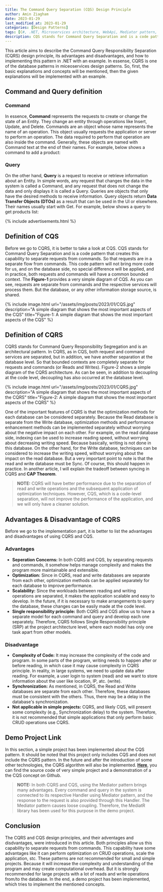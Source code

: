 ```yaml
---
title: The Command Query Separation (CQS) Design Principle
author: Amin Ziagham
date: 2023-01-29
last_modified_at: 2023-01-29
categories: [Design Patterns]
tags: [C#, .NET, Microservices architecture, WebApi, Mediator pattern, MediatR, Design patterns, Command, Query, CSQ, CQRS, Postman, Swagger, REST Client]
description: CQS stands for Command Query Separation and is a code pattern that creates this capability to separate requests from commands. So...
---
```


This article aims to describe the Command Query Responsibility Separation (CQRS) design principle, its advantages and disadvantages, and how to implementing this pattern in .NET with an example. In essense, CQRS is one of the database patterns in miceoservices design patterns. So, first, the basic explanations and concepts will be mentioned, then the given explanations will be implemented with an example.

## Command and Query definition
### Command
In essence, **Command** represents the requests to create or change the state of an Entity. They change an entity through operations like Insert, Update, and Delete. Commands are an object whose name represents the name of an operation. This object usually requests the application or server to perform an operation. The data required to perform that operation are also inside the command. Generally, these objects are named with Command text at the end of their names. For example, below shows a command to add a product:

<script src="https://gist.github.com/ziagham/d792f95d3c2f6d4f997fcdaecf4b5359.js"></script>

### Query
On the other hand, **Query** is a request to receive or retrieve information about an Entity. In simple words, any request that changes the data in the system is called a Command, and any request that does not change the data and only displays it is called a Query. Queries are objects that only have the desired methods to receive information. Query objects return **Data Transfer Objects (DTOs)** as a result that can be used in the UI or elsewhere. Their names usually start with Get. For example, below shows a query to get products list:

<script src="https://gist.github.com/ziagham/7e46af616f34d0461e5159e2fae7cb01.js"></script>

{% include advertisements.html %}

## Definition of CQS
Before we go to CQRS, it is better to take a look at CQS. CQS stands for Command Query Separation and is a code pattern that creates this capability to separate requests from commands. So that requests are in a separate flow from commands. This code pattern will not bring more code for us, and on the database side, no special difference will be applied, and in practice, both requests and commands will have a common bounded context. The **Figure-1** provides a very simple diagram of CQS. As you can see, requests are separate from commands and the respective services will process them. But the database, or any other information storage source, is shared.

{% include image.html url="/assets/img/posts/2023/01/CQS.jpg" description="A simple diagram that shows the most important aspects of the CQS" title="Figure-1: A simple diagram that shows the most important aspects of the CQS" %}

## Definition of CQRS
CQRS stands for Command Query Responsibility Segregation and is an architectural pattern. In CQRS, as in CQS, both request and command services are separated, but in addition, we have another separation at the database level. So that bounded contexts are completely separate for requests and commands (or Reads and Writes). Figure-2 shows a simple diagram of the CQRS architecture. As can be seen, in addition to decoupling at the code level, decoupling has also occurred at the database level.

{% include image.html url="/assets/img/posts/2023/01/CQRS.jpg" description="A simple diagram that shows the most important aspects of the CQRS" title="Figure-2: A simple diagram that shows the most important aspects of the CQRS" %}

One of the important features of CQRS is that the optimization methods for each database can be considered separately. Because the Read database is separate from the Write database, optimization methods and performance enhancement methods can be implemented separately without worrying about the negative impact on each other. For example, on the read database side, indexing can be used to increase reading speed, without worrying about decreasing writing speed. Because basically, writing is not done in this database. On the other hand, for the Write database, techniques can be considered to increase the writing speed, without worrying about the impact on the read database. But a very important point to note is that the read and write database must be Sync. Of course, this should happen in practice. In another article, I will explain the tradeoff between syncing in CQRS and **CAP Theorem**.

<blockquote class="yellow">
<b>NOTE:</b> CQRS will have better performance due to the separation of read and write operations and the subsequent application of optimization techniques. However, CQS, which is a code-level separation, will not improve the performance of the application, and we will only have a cleaner solution.
</blockquote>

## Advantages & Disadvantage of CQRS
Before we go to the implementation part, it is better to list the advantages and disadvantages of using CQRS and CQS.

### Advantages
- **Seperation Concerns:** In both CQRS and CQS, by separating requests and commands, it somehow helps manage complexity and makes the program more maintainable and extensible.
- **Optimization:** Since in CQRS, read and write databases are separate from each other, optimization methods can be applied separately for each database to improve performance.
- **Scalability:** Since the workloads between reading and writing operations are separated, it makes the application scalable and easy to develop. In the future, if it is necessary to make arrangements to query the database, these changes can be easily made at the code level.
- **Single responsibility principle:** Both CQRS and CQS allow us to have a separate model for each command and query and develop each one separately. Therefore, CQRS follows Single Responsibility principle (SRP) at the project architecture level, where each model has only one task apart from other models.

### Disadvantage
- **Complexity of Code:** It may increase the complexity of the code and program. In some parts of the program, writing needs to happen after or before reading, in which case it may cause complexity in CQRS principle. In reality, in large systems, we need to update data after reading. For example, a user login to system (read) and we want to store information about the user like location, IP, atc. (write).
- **Synchronization:** As mentioned, in CQRS, the Read and Write databases are separate from each other. Therefore, these databases must be consistent with the others. Thus, there may be a delay in the database's synchronization.
- **Not applicable in simple projects:** CQRS, and likely CQS, will present some complexity (e.g., Synchronization delay) to the system. Therefore, it is not recommended that simple applications that only perform basic CRUD operations use CQRS.

## Demo Project Link
In this section, a simple project has been implemented about the CQS pattern. It should be noted that this project only includes CQS and does not include the CQRS pattern. In the future and after the introduction of some other technologies, the CQRS algorithm will also be implemented.
<a target="_blank" href="https://github.com/NextCodeBlock/CQS-Demo">**Here**</a>, you can find the source code of very simple project and a demonstration of a the CQS concept on Github.

<blockquote class="yellow">
<b>NOTE:</b> In both CQRS and CQS, using the Mediator pattern brings many advantages. Every command and query in the system is connected to its respective Handler using Mediator pattern, and the response to the request is also provided through this Handler. The Mediator pattern causes loose coupling. Therefore, the MediatR library has been used for this purpose in the demo project.
</blockquote>

## Conclusion
The CQRS and CQS design principles, and their adventages and disdvantages, were introduced in this article. Both principles allow us this capability to separate requests from commands. This capability have some advantages like it can perform optimization on CRUD operations, scale the application, stc. These patterns are not recommended for small and simple projects. Because it will increase the complexity and understanding of the program and may create computational overhead. But it is strongly recommended for large projects with a lot of reads and write operations from/to the database. In the end, a demo project has been implemented, which tries to implement the mentioned concepts.